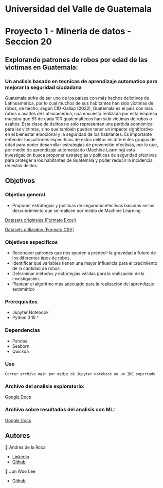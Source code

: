# Universidad del Valle de Guatemala
# Proyecto 1 - Mineria de datos - Seccion 20
## Explorando patrones de robos por edad de las victimas en Guatemala:
### Un analisis basado en tecnicas de aprendizaje automatico para mejorar la seguridad ciudadana

Guatemala sufre de ser uno de los países con más hechos delictivos de Latinoamérica, por lo cual muchos de sus habitantes han sido víctimas de robos, de hecho, según CID-Gallup (2022), Guatemala es el pais con mas robos o asaltos de Latinoamérica, una encuesta realizada por esta empresa muestra que 53 de cada 100 guatemaltecos han sido víctimas de robos o asaltos. 
Esta clase de delitos no solo representan una pérdida económica para las víctimas, sino que también pueden tener un impacto significativo en el bienestar emocional y la seguridad de los habitantes.
Es importante entender los patrones específicos de estos delitos en diferentes grupos de edad para poder desarrollar estrategias de prevención efectivas, por lo que, por medio de aprendizaje automatizado (Machine Learning) esta investigación busca proponer estrategias y políticas de seguridad efectivas para proteger a los habitantes de Guatemala y poder reducir la incidencia de estos delitos.

## Objetivos

### Objetivo general

 - Proponer estrategias y politicas de seguridad efectivas basadas en los descubrimiento que se realicen por medio de Machine Learning

[Datasets originales (Formato Excel)](./data_hechos_delictivos/data_formato_excel/)

[Datasets utilizados (Formato CSV)](./data_hechos_delictivos/data_formato_csv/)

### Objetivos especificos
- Reconocer patrones que nos ayuden a predecir la gravedad a futuro de los diferentes tipos de robos.
- Identificar qué variables tienen una mayor influencia para el crecimiento de la cantidad de robos.
- Determinar métodos y estrategias válidas para la realización de la investigación.
- Plantear el algoritmo más adecuado para la realización del aprendizaje automático

### Prerequisitos
- Jupyter Notebook
- Python 3.10.^

### Dependencias
- Pandas
- Seaborn
- Quickda

### Uso 
```
Correr archivo main por medio de Jupyter Notebook en un IDE soportado
```

### Archivo del analisis exploratorio: 
[Google Docs](https://docs.google.com/document/d/1aZ8qUy0BSMBR2hvRaVA1e6TWCQHj2j93Fv8O-QqIdhA/edit?usp=sharing)


### Archivo sobre resultados del analisis con ML:
[Google Docs](https://docs.google.com/document/d/1tky9DwvXXOraie3E91kCDLzd9Rpdg9EU8hCYZ1O9xJg/edit?usp=sharing)

## Autores
👤 Andres de la Roca  
- <a href = "https://www.linkedin.com/in/andr%C3%A8s-de-la-roca-pineda-10a40319b/">Linkedin</a> 
- <a href="https://github.com/andresdlRoca">Github</a>  

👤 Jun Woo Lee
- <a href="https://github.com/jwlh00">Github</a>  